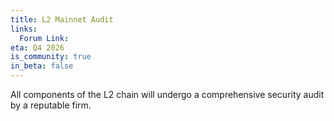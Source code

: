 ```yaml
---
title: L2 Mainnet Audit
links:
  Forum Link:
eta: Q4 2026
is_community: true
in_beta: false
---
```


All components of the L2 chain will undergo a comprehensive security audit by a reputable firm.